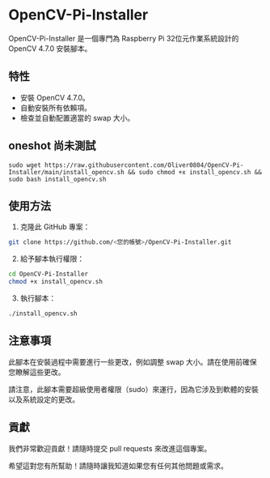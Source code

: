 # OpenCV-Pi-Installer

OpenCV-Pi-Installer 是一個專門為 Raspberry Pi 32位元作業系統設計的 OpenCV 4.7.0 安裝腳本。

## 特性

- 安裝 OpenCV 4.7.0。
- 自動安裝所有依賴項。
- 檢查並自動配置適當的 swap 大小。

## oneshot 尚未測試

```
sudo wget https://raw.githubusercontent.com/Oliver0804/OpenCV-Pi-Installer/main/install_opencv.sh && sudo chmod +x install_opencv.sh && sudo bash install_opencv.sh

```

## 使用方法

1. 克隆此 GitHub 專案：

```bash
git clone https://github.com/<您的帳號>/OpenCV-Pi-Installer.git
```
2. 給予腳本執行權限：
```bash
cd OpenCV-Pi-Installer
chmod +x install_opencv.sh

```
3. 執行腳本：
```bash
./install_opencv.sh
```

## 注意事項
此腳本在安裝過程中需要進行一些更改，例如調整 swap 大小。請在使用前確保您瞭解這些更改。

請注意，此腳本需要超級使用者權限（sudo）來運行，因為它涉及到軟體的安裝以及系統設定的更改。

## 貢獻
我們非常歡迎貢獻！請隨時提交 pull requests 來改進這個專案。


希望這對您有所幫助！請隨時讓我知道如果您有任何其他問題或需求。



